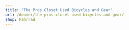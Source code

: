 ```yaml
---
title: "The Pros Closet Used Bicycles and Gear"
url: /denver/the-pros-closet-used-bicycles-and-gear/
shop: Fahrrad
---
```

